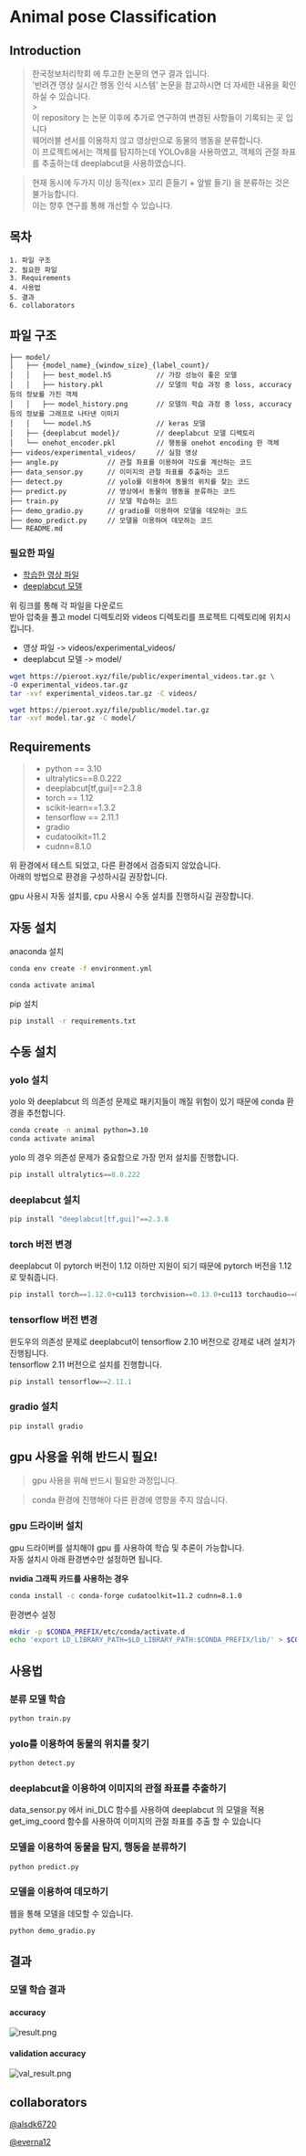 # Animal pose Classification

## Introduction

> 한국정보처리학회 에 투고한 논문의 연구 결과 입니다.
> <br>
> '반려견 영상 실시간 행동 인식 시스템' 논문을 참고하시면 더 자세한 내용을 확인하실 수 있습니다.
> <br> > <br>
> 이 repository 는 논문 이후에 추가로 연구하여 변경된 사항들이 기록되는 곳 입니다
> <br>
> 웨어러블 센서를 이용하지 않고 영상만으로 동물의 행동을 분류합니다.
> <br>
> 이 프로젝트에서는 객체를 탐지하는데 YOLOv8을 사용하였고, 객체의 관절 좌표를 추출하는데 deeplabcut을 사용하였습니다.

> 현재 동시에 두가지 이상 동작(ex> 꼬리 흔들기 + 앞발 들기) 을 분류하는 것은 불가능합니다.
> <br>
> 이는 향후 연구를 통해 개선할 수 있습니다.

## 목차

```
1. 파일 구조
2. 필요한 파일
3. Requirements
4. 사용법
5. 결과
6. collaborators
```

## 파일 구조

```
├── model/
│   ├── {model_name}_{window_size}_{label_count}/
│   │   ├── best_model.h5           // 가장 성능이 좋은 모델
│   │   ├── history.pkl             // 모델의 학습 과정 중 loss, accuracy 등의 정보를 가진 객체
│   │   ├── model_history.png       // 모델의 학습 과정 중 loss, accuracy 등의 정보를 그래프로 나타낸 이미지
│   │   └── model.h5                // keras 모델
│   ├── {deeplabcut model}/         // deeplabcut 모델 디렉토리
│   └── onehot_encoder.pkl          // 행동을 onehot encoding 한 객체
├── videos/experimental_videos/     // 실험 영상
├── angle.py            // 관절 좌표를 이용하여 각도를 계산하는 코드
├── data_sensor.py      // 이미지의 관절 좌표를 추출하는 코드
├── detect.py           // yolo를 이용하여 동물의 위치를 찾는 코드
├── predict.py          // 영상에서 동물의 행동을 분류하는 코드
├── train.py            // 모델 학습하는 코드
├── demo_gradio.py      // gradio를 이용하여 모델을 데모하는 코드
├── demo_predict.py     // 모델을 이용하여 데모하는 코드
└── README.md
```

### 필요한 파일

- [학습한 영상 파일](https://pieroot.xyz/file/public/experimental_videos.tar.gz)
- [deeplabcut 모델](https://pieroot.xyz/file/public/model.tar.gz)

위 링크를 통해 각 파일을 다운로드
<br>
받아 압축을 풀고 model 디렉토리와 videos 디렉토리를 프로젝트 디렉토리에 위치시킵니다.

- 영상 파일 -> videos/experimental_videos/
- deeplabcut 모델 -> model/

```bash
wget https://pieroot.xyz/file/public/experimental_videos.tar.gz \
-O experimental_videos.tar.gz
tar -xvf experimental_videos.tar.gz -C videos/

wget https://pieroot.xyz/file/public/model.tar.gz
tar -xvf model.tar.gz -C model/
```

## Requirements

> - python == 3.10
> - ultralytics==8.0.222
> - deeplabcut[tf,gui]==2.3.8
> - torch == 1.12
> - scikit-learn==1.3.2
> - tensorflow == 2.11.1
> - gradio
> - cudatoolkit=11.2
> - cudnn=8.1.0

위 환경에서 테스트 되었고, 다른 환경에서 검증되지 않았습니다.
<br>
아래의 방법으로 환경을 구성하시길 권장합니다.

gpu 사용시 자동 설치를, cpu 사용시 수동 설치를 진행하시길 권장합니다.

## 자동 설치

anaconda 설치

```bash
conda env create -f environment.yml

conda activate animal
```

pip 설치

```bash
pip install -r requirements.txt
```

## 수동 설치

### yolo 설치

yolo 와 deeplabcut 의 의존성 문제로 패키지들이 깨질 위험이 있기 때문에 conda 환경을 추천합니다.

```bash
conda create -n animal python=3.10
conda activate animal
```

yolo 의 경우 의존성 문제가 중요함으로 가장 먼저 설치를 진행합니다.

```python
pip install ultralytics==8.0.222
```

### deeplabcut 설치

```python
pip install "deeplabcut[tf,gui]"==2.3.8
```

### torch 버전 변경

deeplabcut 이 pytorch 버전이 1.12 이하만 지원이 되기 때문에 pytorch 버전을 1.12로 맞춰줍니다.

```python
pip install torch==1.12.0+cu113 torchvision==0.13.0+cu113 torchaudio==0.12.0 --extra-index-url https://download.pytorch.org/whl/cu113
```

### tensorflow 버전 변경

윈도우의 의존성 문제로 deeplabcut이 tensorflow 2.10 버전으로 강제로 내려 설치가 진행됩니다.
<br>
tensorflow 2.11 버전으로 설치를 진행합니다.

```python
pip install tensorflow==2.11.1
```

### gradio 설치

```python
pip install gradio
```

<!-- 중요 -->

## gpu 사용을 위해 반드시 필요!

> gpu 사용을 위해 반드시 필요한 과정입니다.

> conda 환경에 진행해야 다른 환경에 영향을 주지 않습니다.

### gpu 드라이버 설치

gpu 드라이버를 설치해야 gpu 를 사용하여 학습 및 추론이 가능합니다.
<br>
자동 설치시 아래 환경변수만 설정하면 됩니다.

**nvidia 그래픽 카드를 사용하는 경우**

```bash
conda install -c conda-forge cudatoolkit=11.2 cudnn=8.1.0
```

환경변수 설정

```bash
mkdir -p $CONDA_PREFIX/etc/conda/activate.d
echo 'export LD_LIBRARY_PATH=$LD_LIBRARY_PATH:$CONDA_PREFIX/lib/' > $CONDA_PREFIX/etc/conda/activate.d/env_vars.sh
```

## 사용법

### 분류 모델 학습

```python
python train.py
```

### yolo를 이용하여 동물의 위치를 찾기

```python
python detect.py
```

### deeplabcut을 이용하여 이미지의 관절 좌표를 추출하기

data_sensor.py 에서 ini_DLC 함수를 사용하여 deeplabcut 의 모델을 적용
<br>
get_img_coord 함수를 사용하여 이미지의 관절 좌표를 추출 할 수 있습니다

### 모델을 이용하여 동물을 탐지, 행동을 분류하기

```python
python predict.py
```

### 모델을 이용하여 데모하기

웹을 통해 모델을 데모할 수 있습니다.

```python
python demo_gradio.py
```

## 결과

### 모델 학습 결과

#### accuracy

![result.png](./model/result/result.png)

#### validation accuracy

![val_result.png](./model/result/val_result.png)

## collaborators

[@alsdk6720](https://github.com/alsdk6720)

[@everna12](https://github.com/everna12)
